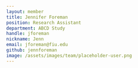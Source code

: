 ```yaml
---
layout: member
title: Jennifer Foreman
position: Research Assistant
department: ABCD Study
handle: jforeman
nickname: Jenn
email: jforeman@fiu.edu
github: jennforeman
image: /assets/images/team/placeholder-user.png
---
```

